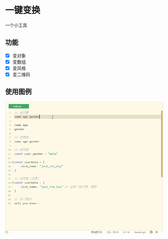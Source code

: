 ﻿# 一键变换

一个小工具

## 功能

- [x] 变对象
- [x] 变数组
- [x] 变风格
- [x] 变二维码

## 使用图例

<img src="./hx-data-transformer.gif" alt="图例">
